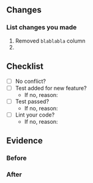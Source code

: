 ## Changes

### List changes you made

1. Removed `blablabla` column
2. 

## Checklist

- [ ] No conflict?
- [ ] Test added for new feature?
    - If no, reason: 
- [ ] Test passed?
    - If no, reason: 
- [ ] Lint your code?
    - If no, reason: 

## Evidence

### Before

### After
